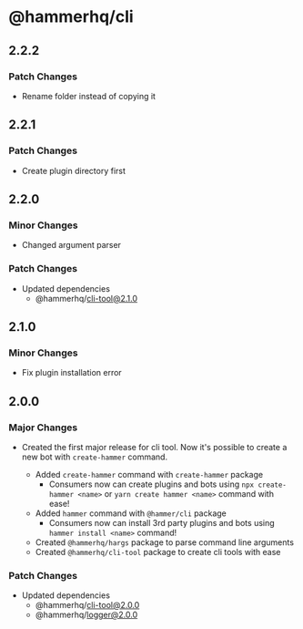 # @hammerhq/cli

## 2.2.2

### Patch Changes

-   Rename folder instead of copying it

## 2.2.1

### Patch Changes

-   Create plugin directory first

## 2.2.0

### Minor Changes

-   Changed argument parser

### Patch Changes

-   Updated dependencies
    -   @hammerhq/cli-tool@2.1.0

## 2.1.0

### Minor Changes

-   Fix plugin installation error

## 2.0.0

### Major Changes

-   Created the first major release for cli tool. Now it's possible to create a new bot with `create-hammer` command.

    -   Added `create-hammer` command with `create-hammer` package
        -   Consumers now can create plugins and bots using `npx create-hammer <name>` or `yarn create hammer <name>` command with ease!
    -   Added `hammer` command with `@hammer/cli` package
        -   Consumers now can install 3rd party plugins and bots using `hammer install <name>` command!
    -   Created `@hammerhq/hargs` package to parse command line arguments
    -   Created `@hammerhq/cli-tool` package to create cli tools with ease

### Patch Changes

-   Updated dependencies
    -   @hammerhq/cli-tool@2.0.0
    -   @hammerhq/logger@2.0.0
